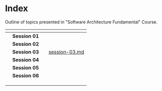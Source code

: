 # Index

Outline of topics presented in "Software Architecture Fundamental" Course.



<table data-view="cards"><thead><tr><th></th><th></th><th></th><th data-hidden data-card-target data-type="content-ref"></th></tr></thead><tbody><tr><td></td><td><strong>Session 01</strong></td><td></td><td></td></tr><tr><td></td><td><strong>Session 02</strong></td><td></td><td></td></tr><tr><td></td><td><strong>Session 03</strong></td><td></td><td><a href="group-1/session-03.md">session-03.md</a></td></tr><tr><td></td><td><strong>Session 04</strong></td><td></td><td></td></tr><tr><td></td><td><strong>Session 05</strong></td><td></td><td></td></tr><tr><td></td><td><strong>Session 06</strong></td><td></td><td></td></tr><tr><td></td><td></td><td></td><td></td></tr><tr><td></td><td></td><td></td><td></td></tr><tr><td></td><td></td><td></td><td></td></tr></tbody></table>
